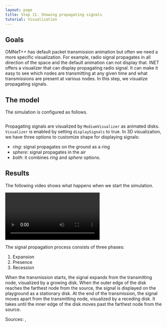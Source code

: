 ```yaml
---
layout: page
title: Step 11. Showing propagating signals
tutorial: Visualization
---
```


## Goals
OMNeT++ has default packet transmission animation but often we need a more
specific visualization. For example, radio signal propagates in all direction
of the space and the default animation can not display that. INET offers a visualizer
that can display propagating radio signal. It can make it easy to see which nodes
are transmitting at any given time and what transmissions are present at various nodes.
In this step, we visualize propagating signals.

## The model
The simulation is configured as follows.
<pre class="snippet" src="../../visualization/omnetpp.ini" from="\[Config Visualization11\]" until="#---"></pre>

Propagating signals are visualized by `MediumVisualizer` as animated disks.
`Visualizer` is enabled by setting `displaySignals` to true.
In 3D visualization, we have three options to customize shape for displaying signals:
- *ring*: signal propagates on the ground as a ring
- *sphere*: signal propagates in the air
- *both*: it combines *ring* and *sphere* options.

<!-- propagationAnimationTime/speed, transmissionAnimationSpeed/time??? -->


## Results
The following video shows what happens when we start the simulation.
<p><video autoplay loop controls onclick="this.paused ? this.play() : this.pause();" src="step11_result_2d_propsignal.mp4"></video></p>

The signal propagation process consists of three phases:
1. Expansion
2. Presence
3. Recession

When the transmission starts, the signal expands from the transmitting node,
visualized by a growing disk. When the outer edge of the disk reaches the
farthest node from the source, the signal is displayed on the playground
as a stationary disk. At the end of the transmission, the signal moves apart
from the transmitting node, visualized by a receding disk. It takes until the
inner edge of the disk moves past the farthest node from the source.

Sources: <a srcfile="../visualization/omnetpp.ini" />, <a srcfile="../visualization/VisualizationD.ned" />
